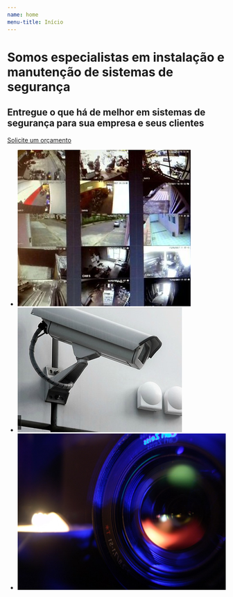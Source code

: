 ```yaml
---
name: home
menu-title: Início
---
```



<div class="wrapper large" data-grid="center spacing">
    <div data-cell="1of3">
        <h1 class="hero-title">Somos especialistas em instalação e manutenção de sistemas de segurança</h1>
        <h2 class="hero-subtitle">Entregue o que há de melhor em sistemas de segurança para sua empresa e seus clientes</h2>
        <p><a href="#" data-btn="">Solicite um orçamento</a></p>
    </div>
    <div data-cell="1of2">
        <ul class="seamless hero-gallery">
            <li><img src="/img/hero/tela-de-monitoramento.jpg" alt="Sistemas de segurança"></li>
            <li><img src="/img/hero/camera-na-parede.jpg" alt="Equipamentos de segurança"></li>
            <li><img src="/img/hero/olho-de-camera.jpg" alt="Serviços de segurança"></li>
        </ul>
    </div>
</div>
